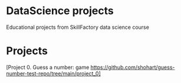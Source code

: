 # DataScience projects
Educational projects from SkillFactory data science course

# Projects

[Project 0. Guess a number: game https://github.com/shohart/guess-number-test-repo/tree/main/project_0]
